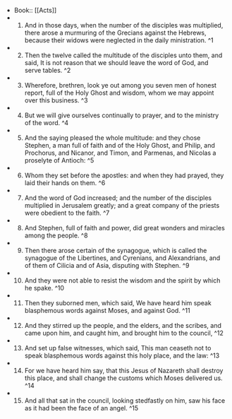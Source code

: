 - Book:: [[Acts]]
- 1. And in those days, when the number of the disciples was multiplied, there arose a murmuring of the Grecians against the Hebrews, because their widows were neglected in the daily ministration. ^1
- 2. Then the twelve called the multitude of the disciples unto them, and said, It is not reason that we should leave the word of God, and serve tables. ^2
- 3. Wherefore, brethren, look ye out among you seven men of honest report, full of the Holy Ghost and wisdom, whom we may appoint over this business. ^3
- 4. But we will give ourselves continually to prayer, and to the ministry of the word. ^4
- 5. And the saying pleased the whole multitude: and they chose Stephen, a man full of faith and of the Holy Ghost, and Philip, and Prochorus, and Nicanor, and Timon, and Parmenas, and Nicolas a proselyte of Antioch: ^5
- 6. Whom they set before the apostles: and when they had prayed, they laid their hands on them. ^6
- 7. And the word of God increased; and the number of the disciples multiplied in Jerusalem greatly; and a great company of the priests were obedient to the faith. ^7
- 8. And Stephen, full of faith and power, did great wonders and miracles among the people. ^8
- 9. Then there arose certain of the synagogue, which is called the synagogue of the Libertines, and Cyrenians, and Alexandrians, and of them of Cilicia and of Asia, disputing with Stephen. ^9
- 10. And they were not able to resist the wisdom and the spirit by which he spake. ^10
- 11. Then they suborned men, which said, We have heard him speak blasphemous words against Moses, and against God. ^11
- 12. And they stirred up the people, and the elders, and the scribes, and came upon him, and caught him, and brought him to the council, ^12
- 13. And set up false witnesses, which said, This man ceaseth not to speak blasphemous words against this holy place, and the law: ^13
- 14. For we have heard him say, that this Jesus of Nazareth shall destroy this place, and shall change the customs which Moses delivered us. ^14
- 15. And all that sat in the council, looking stedfastly on him, saw his face as it had been the face of an angel. ^15

